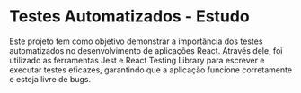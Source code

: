 # Testes Automatizados - Estudo

Este projeto tem como objetivo demonstrar a importância dos testes automatizados no desenvolvimento de aplicações React. Através dele, foi utilizado as ferramentas Jest e React Testing Library para escrever e executar testes eficazes, garantindo que a aplicação funcione corretamente e esteja livre de bugs.

